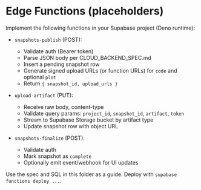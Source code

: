 # Edge Functions (placeholders)

Implement the following functions in your Supabase project (Deno runtime):

- `snapshots-publish` (POST):
  - Validate auth (Bearer token)
  - Parse JSON body per CLOUD_BACKEND_SPEC.md
  - Insert a pending snapshot row
  - Generate signed upload URLs (or function URLs) for `code` and optional `plot`
  - Return `{ snapshot_id, upload_urls }`

- `upload-artifact` (PUT):
  - Receive raw body, content-type
  - Validate query params: `project_id`, `snapshot_id`, `artifact`, `token`
  - Stream to Supabase Storage bucket by artifact type
  - Update snapshot row with object URL

- `snapshots-finalize` (POST):
  - Validate auth
  - Mark snapshot as `complete`
  - Optionally emit event/webhook for UI updates

Use the spec and SQL in this folder as a guide. Deploy with `supabase functions deploy ...`. 